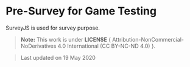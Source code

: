 # Pre-Survey for Game Testing

SurveyJS is used for survey purpose.

> **Note:** This work is under **LICENSE** { Attribution-NonCommercial-NoDerivatives 4.0 International (CC BY-NC-ND 4.0) }.

> Last updated on 19 May 2020